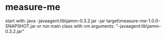 # measure-me
start with: java -javaagent:lib\jamm-0.3.2.jar -jar target\measure-me-1.0.0-SNAPSHOT.jar
or run main class with vm arguments: "-javaagent:lib\jamm-0.3.2.jar"
